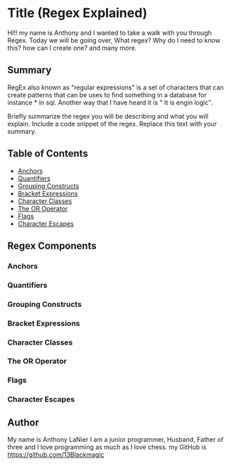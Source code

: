 # Title (Regex Explained)

HI!! my name is Anthony and I wanted to take a walk with you through Regex. Today we will be going over, What regex? Why do I need to know this? how can I create one? and many more.

## Summary

RegEx also known as "regular expressions" is a set of characters that can create patterns that can be uses to find something in a database for instance * in sql. Another way that I have heard it is " It is engin logic". 

Briefly summarize the regex you will be describing and what you will explain. Include a code snippet of the regex. Replace this text with your summary.

## Table of Contents

- [Anchors](#anchors)
- [Quantifiers](#quantifiers)
- [Grouping Constructs](#grouping-constructs)
- [Bracket Expressions](#bracket-expressions)
- [Character Classes](#character-classes)
- [The OR Operator](#the-or-operator)
- [Flags](#flags)
- [Character Escapes](#character-escapes)

## Regex Components

### Anchors

### Quantifiers

### Grouping Constructs

### Bracket Expressions

### Character Classes

### The OR Operator

### Flags

### Character Escapes

## Author

My name is Anthony LaNier I am a junior programmer, Husband, Father of three and I love programming as much as I love chess.
my GitHub is https://github.com/13Blackmagic

